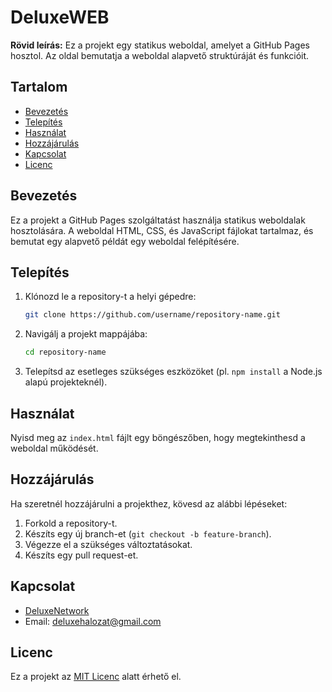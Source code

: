 # DeluxeWEB

**Rövid leírás:** Ez a projekt egy statikus weboldal, amelyet a GitHub Pages hosztol. Az oldal bemutatja a weboldal alapvető struktúráját és funkcióit.

## Tartalom

- [Bevezetés](#bevezetés)
- [Telepítés](#telepítés)
- [Használat](#használat)
- [Hozzájárulás](#hozzájárulás)
- [Kapcsolat](#kapcsolat)
- [Licenc](#licenc)

## Bevezetés

Ez a projekt a GitHub Pages szolgáltatást használja statikus weboldalak hosztolására. A weboldal HTML, CSS, és JavaScript fájlokat tartalmaz, és bemutat egy alapvető példát egy weboldal felépítésére.

## Telepítés

1. Klónozd le a repository-t a helyi gépedre:
    ```bash
    git clone https://github.com/username/repository-name.git
    ```
2. Navigálj a projekt mappájába:
    ```bash
    cd repository-name
    ```
3. Telepítsd az esetleges szükséges eszközöket (pl. `npm install` a Node.js alapú projekteknél).

## Használat

Nyisd meg az `index.html` fájlt egy böngészőben, hogy megtekinthesd a weboldal működését.

## Hozzájárulás

Ha szeretnél hozzájárulni a projekthez, kövesd az alábbi lépéseket:

1. Forkold a repository-t.
2. Készíts egy új branch-et (`git checkout -b feature-branch`).
3. Végezze el a szükséges változtatásokat.
4. Készíts egy pull request-et.

## Kapcsolat

- [DeluxeNetwork](https://github.com/deluxenetwork)
- Email: deluxehalozat@gmail.com

## Licenc

Ez a projekt az [MIT Licenc](LICENSE) alatt érhető el.

